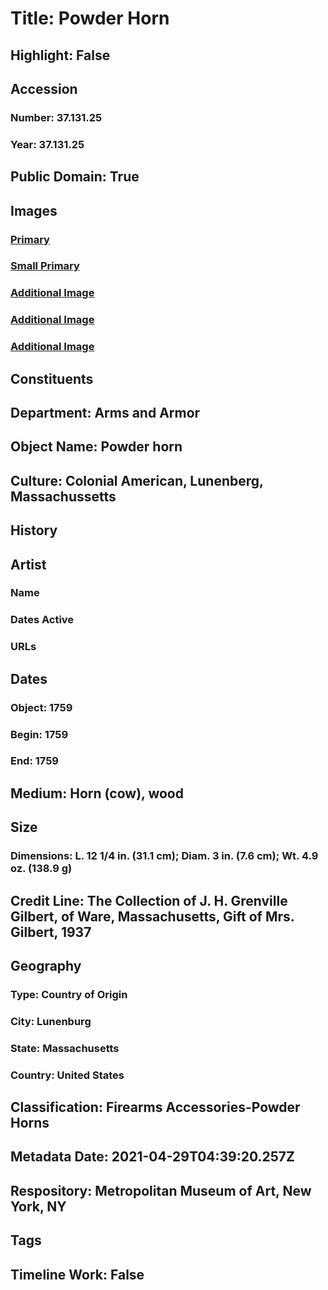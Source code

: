 # Title: Powder Horn
## Highlight: False
## Accession
### Number: 37.131.25
### Year: 37.131.25
## Public Domain: True
## Images
### [Primary](https://images.metmuseum.org/CRDImages/aa/original/37.131.25_001Sept2014.jpg)
### [Small Primary](https://images.metmuseum.org/CRDImages/aa/web-large/37.131.25_001Sept2014.jpg)
### [Additional Image](https://images.metmuseum.org/CRDImages/aa/original/37.131.25_002Sept2014.jpg)
### [Additional Image](https://images.metmuseum.org/CRDImages/aa/original/37.131.25_004Sept2014.jpg)
### [Additional Image](https://images.metmuseum.org/CRDImages/aa/original/37.131.25_003Sept2014.jpg)
## Constituents
## Department: Arms and Armor
## Object Name: Powder horn
## Culture: Colonial American, Lunenberg, Massachussetts
## History
## Artist
### Name
### Dates Active
### URLs
## Dates
### Object: 1759
### Begin: 1759
### End: 1759
## Medium: Horn (cow), wood
## Size
### Dimensions: L. 12 1/4 in. (31.1 cm); Diam. 3 in. (7.6 cm); Wt. 4.9 oz. (138.9 g)
## Credit Line: The Collection of J. H. Grenville Gilbert, of Ware, Massachusetts, Gift of Mrs. Gilbert, 1937
## Geography
### Type: Country of Origin
### City: Lunenburg
### State: Massachusetts
### Country: United States
## Classification: Firearms Accessories-Powder Horns
## Metadata Date: 2021-04-29T04:39:20.257Z
## Respository: Metropolitan Museum of Art, New York, NY
## Tags
## Timeline Work: False